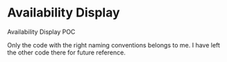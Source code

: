 # Availability Display
 Availability Display POC

Only the code with the right naming conventions belongs to me. I have left the other code there for future reference.
